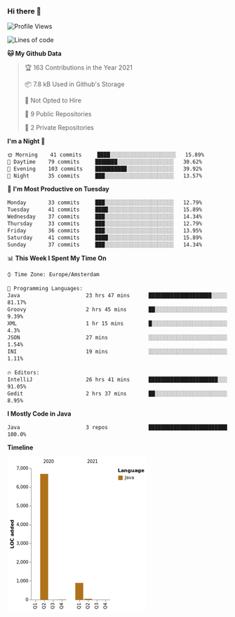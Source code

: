 ### Hi there 👋


<!--START_SECTION:waka-->
![Profile Views](http://img.shields.io/badge/Profile%20Views-0-blue)

![Lines of code](https://img.shields.io/badge/From%20Hello%20World%20I%27ve%20Written-7639%20lines%20of%20code-blue)

**🐱 My Github Data** 

> 🏆 163 Contributions in the Year 2021
 > 
> 📦 7.8 kB Used in Github's Storage 
 > 
> 🚫 Not Opted to Hire
 > 
> 📜 9 Public Repositories 
 > 
> 🔑 2 Private Repositories  
 > 
**I'm a Night 🦉** 

```text
🌞 Morning    41 commits     ████░░░░░░░░░░░░░░░░░░░░░   15.89% 
🌆 Daytime    79 commits     ███████░░░░░░░░░░░░░░░░░░   30.62% 
🌃 Evening    103 commits    ██████████░░░░░░░░░░░░░░░   39.92% 
🌙 Night      35 commits     ███░░░░░░░░░░░░░░░░░░░░░░   13.57%

```
📅 **I'm Most Productive on Tuesday** 

```text
Monday       33 commits     ███░░░░░░░░░░░░░░░░░░░░░░   12.79% 
Tuesday      41 commits     ████░░░░░░░░░░░░░░░░░░░░░   15.89% 
Wednesday    37 commits     ███░░░░░░░░░░░░░░░░░░░░░░   14.34% 
Thursday     33 commits     ███░░░░░░░░░░░░░░░░░░░░░░   12.79% 
Friday       36 commits     ███░░░░░░░░░░░░░░░░░░░░░░   13.95% 
Saturday     41 commits     ████░░░░░░░░░░░░░░░░░░░░░   15.89% 
Sunday       37 commits     ███░░░░░░░░░░░░░░░░░░░░░░   14.34%

```


📊 **This Week I Spent My Time On** 

```text
⌚︎ Time Zone: Europe/Amsterdam

💬 Programming Languages: 
Java                     23 hrs 47 mins      ████████████████████░░░░░   81.17% 
Groovy                   2 hrs 45 mins       ██░░░░░░░░░░░░░░░░░░░░░░░   9.39% 
XML                      1 hr 15 mins        █░░░░░░░░░░░░░░░░░░░░░░░░   4.3% 
JSON                     27 mins             ░░░░░░░░░░░░░░░░░░░░░░░░░   1.54% 
INI                      19 mins             ░░░░░░░░░░░░░░░░░░░░░░░░░   1.11%

🔥 Editors: 
IntelliJ                 26 hrs 41 mins      ██████████████████████░░░   91.05% 
Gedit                    2 hrs 37 mins       ██░░░░░░░░░░░░░░░░░░░░░░░   8.95%

```

**I Mostly Code in Java** 

```text
Java                     3 repos             █████████████████████████   100.0%

```


**Timeline**

![Chart not found](https://raw.githubusercontent.com/powercasgamer/powercasgamer/master/charts/bar_graph.png) 


<!--END_SECTION:waka-->
